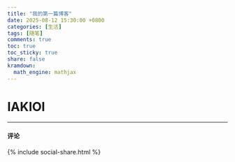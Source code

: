 ```yaml
---
title: "我的第一篇博客"
date: 2025-08-12 15:30:00 +0800
categories: [生活]
tags: [随笔]
comments: true
toc: true
toc_sticky: true
share: false
kramdown:
  math_engine: mathjax
---
```


# IAKIOI

---
<h4 class="page__share-title">评论</h4>

<script src="https://utteranc.es/client.js"
        repo="jsntzth/jsntzth.github.io"
        issue-term="pathname"
        theme="github-dark"
        crossorigin="anonymous"
        async>
</script>

{% include social-share.html %}
















